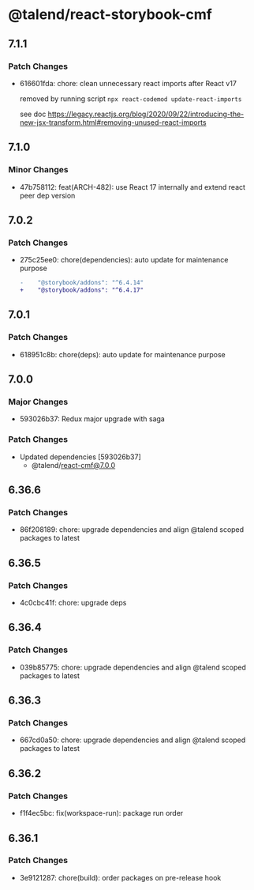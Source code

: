 # @talend/react-storybook-cmf

## 7.1.1

### Patch Changes

- 616601fda: chore: clean unnecessary react imports after React v17

  removed by running script `npx react-codemod update-react-imports`

  see doc https://legacy.reactjs.org/blog/2020/09/22/introducing-the-new-jsx-transform.html#removing-unused-react-imports

## 7.1.0

### Minor Changes

- 47b758112: feat(ARCH-482): use React 17 internally and extend react peer dep version

## 7.0.2

### Patch Changes

- 275c25ee0: chore(dependencies): auto update for maintenance purpose

  ```diff
  -    "@storybook/addons": "^6.4.14"
  +    "@storybook/addons": "^6.4.17"
  ```

## 7.0.1

### Patch Changes

- 618951c8b: chore(deps): auto update for maintenance purpose

## 7.0.0

### Major Changes

- 593026b37: Redux major upgrade with saga

### Patch Changes

- Updated dependencies [593026b37]
  - @talend/react-cmf@7.0.0

## 6.36.6

### Patch Changes

- 86f208189: chore: upgrade dependencies and align @talend scoped packages to latest

## 6.36.5

### Patch Changes

- 4c0cbc41f: chore: upgrade deps

## 6.36.4

### Patch Changes

- 039b85775: chore: upgrade dependencies and align @talend scoped packages to latest

## 6.36.3

### Patch Changes

- 667cd0a50: chore: upgrade dependencies and align @talend scoped packages to latest

## 6.36.2

### Patch Changes

- f1f4ec5bc: fix(workspace-run): package run order

## 6.36.1

### Patch Changes

- 3e9121287: chore(build): order packages on pre-release hook
